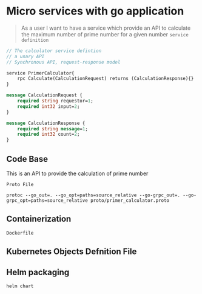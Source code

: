 # Micro services with go application
> As a user I want to have a service which provide an API to calculate the maximum number of prime number for a given number
`service definition`
```proto
// The calculator service defintion
// a unary API
// Synchronous API, request-response model

service PrimerCalculator{
    rpc Calculate(CalculationRequest) returns (CalculationResponse){}
}

message CalculationRequest {
    required string requestor=1;
    required int32 input=2;
}

message CalculationResponse {
    required string message=1;
    required int32 count=2;
}
```

## Code Base
This is an API to provide the calculation of prime number

`Proto File`

```shell
protoc --go_out=. --go_opt=paths=source_relative --go-grpc_out=. --go-grpc_opt=paths=source_relative proto/primer_calculator.proto
```

## Containerization

`Dockerfile`

## Kubernetes Objects Defnition File
## Helm packaging
`helm chart`



